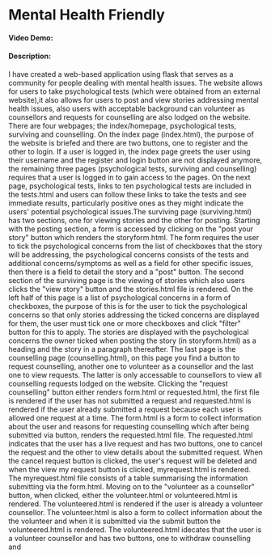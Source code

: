 # Mental Health Friendly
#### Video Demo: <URL>
#### Description:
I have created a web-based application using flask that serves as a community for people dealing with mental health issues. The website allows for users to take psychological tests (which were obtained from an external website),it also allows for users to post and view stories addressing mental health issues, also users with acceptable background can volunteer as counsellors and requests for counselling are also lodged on the website. There are four webpages; the index/homepage, psychological tests, surviving and counselling. On the index page (index.html), the purpose of the website is briefed and there are two buttons, one to register and the other to login. If a user is logged in, the index page greets the user using their username and the register and login button are not displayed anymore, the remaining three pages (psychological tests, surviving and counselling) requires that a user is logged in to gain access to the pages. On the next page, psychological tests, links to ten psychological tests are included in the tests.html and users can follow these links to take the tests and see immediate results, particularly positive ones as they might indicate the users' potential psychological issues.The surviving page (surviving.html) has two sections, one for viewing stories and the other for posting. Starting with the posting section, a form is accessed by clicking on the "post your story" button which renders the storyform.html. The form requires the user to tick the psychological concerns from the list of checkboxes that the story will be addressing, the psychological concerns consists of the tests and additional concerns/symptoms as well as a field for other specific issues, then there is a field to detail the story and a "post" button. The second section of the surviving page is the viewing of stories which also users clicks the "view story" button and the stories.html file is rendered. On the left half of this page is a list of psychological concerns in a form of checkboxes, the purpose of this is for the user to tick the psychological concerns so that only stories addressing the ticked concerns are displayed for them, the user must tick one or more checkboxes and click "filter" button for this to apply. The stories are displayed with the psychological concerns the owner ticked when posting the story (in storyform.html) as a heading and the story in a paragraph thereafter. The last page is the counselling page (counselling.html), on this page you find a button to request counselling, another one to volunteer as a counsellor and the last one to view requests. The latter is only accessable to counsellors to view all counselling requests lodged on the website. Clicking the "request counselling" button either renders form.html or requested.html, the first file is rendered if the user has not submitted a request and requested.html is rendered if the user already submitted a request because each user is allowed one request at a time. The form.html is a form to collect information about the user and reasons for requesting counselling which after being submitted via button, renders the requested.html file. The requested.html indicates that the user has a live request and has two buttons, one to cancel the request and the other to view details about the submitted request. When the cancel request button is clicked, the user's request will be  deleted and when the view my request button is clicked, myrequest.html is rendered. The myrequest.html file consists of a table summarising the information submitting via the form.html. Moving on to the "volunteer as a counsellor" button, when clicked, either the volunteer.html or volunteered.html is rendered. The volunteered.html is rendered if the user is already a volunteer counsellor. The volunteer.html is also a form to collect information about the the volunteer and when it is submitted via the submit button the volunteered.html is rendered. The volunteered.html idecates that the user is a volunteer counsellor and has two buttons, one to withdraw counselling and 
